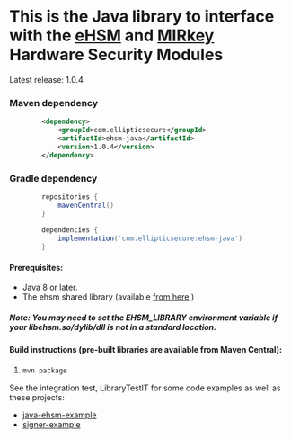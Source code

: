 # This is the Java library to interface with the [eHSM](https://ellipticsecure.com/products/) and [MIRkey](https://ellipticsecure.com/products/) Hardware Security Modules

Latest release: 1.0.4

### Maven dependency
```xml
        <dependency>
            <groupId>com.ellipticsecure</groupId>
            <artifactId>ehsm-java</artifactId>
            <version>1.0.4</version>
        </dependency>
```
### Gradle dependency
```groovy
        repositories {
            mavenCentral()
        }
        
        dependencies {
            implementation('com.ellipticsecure:ehsm-java')
        }
```


#### Prerequisites: 
 * Java 8 or later.
 * The ehsm shared library (available [from here](https://ellipticsecure.com/downloads).)

##### Note: You may need to set the EHSM_LIBRARY environment variable if your libehsm.so/dylib/dll is not in a standard location.

#### Build instructions (pre-built libraries are available from Maven Central):
1. ```bash
   mvn package
   ```

See the integration test, LibraryTestIT for some code examples as well as these projects:
   * [java-ehsm-example](https://github.com/ellipticSecure/java-ehsm-example1)
   * [signer-example](https://github.com/ellipticSecure/signer-example)


